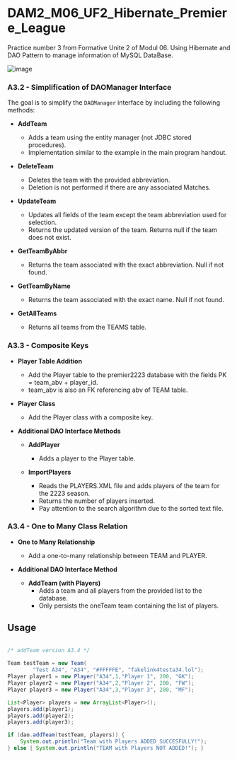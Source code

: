 # DAM2_M06_UF2_Hibernate_Premiere_League
Practice number 3 from Formative Unite 2 of Modul 06. Using Hibernate and DAO Pattern to manage information of MySQL DataBase.

![image](https://github.com/0LE6/DAM2_M06_UF2_Hibernate_Premiere_League/assets/135649528/88259ac5-6a9f-410f-af60-b654f061e4a2)

### A3.2 - Simplification of DAOManager Interface

The goal is to simplify the `DAOManager` interface by including the following methods:

- **AddTeam**
  - Adds a team using the entity manager (not JDBC stored procedures).
  - Implementation similar to the example in the main program handout.

- **DeleteTeam**
  - Deletes the team with the provided abbreviation.
  - Deletion is not performed if there are any associated Matches.

- **UpdateTeam**
  - Updates all fields of the team except the team abbreviation used for selection.
  - Returns the updated version of the team. Returns null if the team does not exist.

- **GetTeamByAbbr**
  - Returns the team associated with the exact abbreviation. Null if not found.

- **GetTeamByName**
  - Returns the team associated with the exact name. Null if not found.

- **GetAllTeams**
  - Returns all teams from the TEAMS table.

### A3.3 - Composite Keys

- **Player Table Addition**
  - Add the Player table to the premier2223 database with the fields PK = team_abv + player_id.
  - team_abv is also an FK referencing abv of TEAM table.

- **Player Class**
  - Add the Player class with a composite key.

- **Additional DAO Interface Methods**
  - **AddPlayer**
    - Adds a player to the Player table.

  - **ImportPlayers**
    - Reads the PLAYERS.XML file and adds players of the team for the 2223 season.
    - Returns the number of players inserted.
    - Pay attention to the search algorithm due to the sorted text file.

### A3.4 - One to Many Class Relation

- **One to Many Relationship**
  - Add a one-to-many relationship between TEAM and PLAYER.

- **Additional DAO Interface Method**
  - **AddTeam (with Players)**
    - Adds a team and all players from the provided list to the database.
    - Only persists the oneTeam team containing the list of players.

## Usage

``` java

/* addTeam version A3.4 */
			
Team testTeam = new Team(
		"Test A34", "A34", "#FFFFFE", "fakelink4testa34.lol");
Player player1 = new Player("A34",1,"Player 1", 200, "GK");
Player player2 = new Player("A34",2,"Player 2", 200, "FW");
Player player3 = new Player("A34",3,"Player 3", 200, "MF");

List<Player> players = new ArrayList<Player>();
players.add(player1);
players.add(player2);
players.add(player3);

if (dao.addTeam(testTeam, players)) {
	System.out.println("Team with Players ADDED SUCCESFULLY!");
} else { System.out.println("TEAM with Players NOT ADDED!"); }

```


